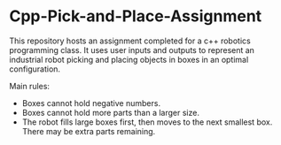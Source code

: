 # Cpp-Pick-and-Place-Assignment
This repository hosts an assignment completed for a c++ robotics programming class. It uses user inputs and outputs to represent an industrial robot picking and placing objects in boxes in an optimal configuration.

Main rules:
- Boxes cannot hold negative numbers.
- Boxes cannot hold more parts than a larger size.
- The robot fills large boxes first, then moves to the next smallest box. There may be extra parts remaining.
